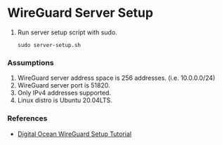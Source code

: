 # WireGuard Server Setup

1. Run server setup script with sudo.
    ```shell
    sudo server-setup.sh
    ```

### Assumptions
1. WireGuard server address space is 256 addresses. (i.e. 10.0.0.0/24)
2. WireGuard server port is 51820.
3. Only IPv4 addresses supported.
4. Linux distro is Ubuntu 20.04LTS.

### References
- [Digital Ocean WireGuard Setup Tutorial](https://www.digitalocean.com/community/tutorials/how-to-set-up-wireguard-on-ubuntu-20-04)
